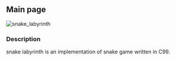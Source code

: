 ## Main page

![snake_labyrinth](../../../snake_labyrinth/logo.png)

### Description

snake labyrinth is an implementation of snake game written in C99.
